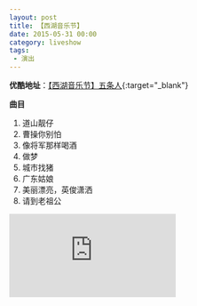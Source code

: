 ```yaml
---
layout: post
title: 【西湖音乐节】
date: 2015-05-31 00:00
category: liveshow
tags:
 - 演出
---
```


**优酷地址**：[【西湖音乐节】五条人](https://v.youku.com/v_show/id_XMTI3MDk0NTMyOA==.html){:target="_blank"}

**曲目**

1. 道山靓仔
2. 曹操你别怕
3. 像将军那样喝酒
4. 做梦
5. 城市找猪
6. 广东姑娘
7. 美丽漂亮，英俊潇洒
8. 请到老祖公


<div class="iframe-container"><iframe class="responsive-iframe" src='https://player.youku.com/embed/XMTI3MDk0NTMyOA=='  frameborder="no" allow="accelerometer; autoplay; clipboard-write; encrypted-media; gyroscope; picture-in-picture" allowfullscreen="true"></iframe></div>
